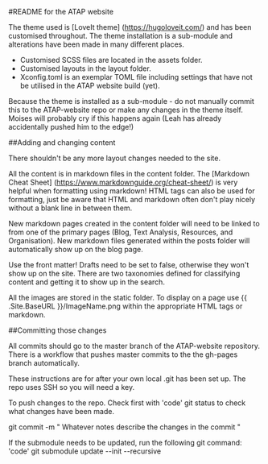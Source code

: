 #README for the ATAP website

The theme used is [LoveIt theme] (https://hugoloveit.com/) and has been customised throughout. The theme installation is a sub-module and alterations have been made in many different places.

- Customised SCSS files are located in the assets folder.
- Customised layouts in the layout folder.
- Xconfig.toml is an exemplar TOML file including settings that have not be utilised in the ATAP website build (yet).

Because the theme is installed as a sub-module - do not manually commit this to the ATAP-website repo or make any changes in the theme itself. Moises will probably cry if this happens again (Leah has already accidentally pushed him to the edge!)

##Adding and changing content

There shouldn't be any more layout changes needed to the site. 

All the content is in markdown files in the content folder. The
[Markdown Cheat Sheet] (https://www.markdownguide.org/cheat-sheet/) is very helpful when formatting using markdown! HTML tags can also be used for formatting, just be aware that HTML and markdown often don't play nicely without a blank line in between them.

New markdown pages created in the content folder will need to be linked to from one of the primary pages (Blog, Text Analysis, Resources, and Organisation). New markdown files generated within the posts folder will automatically show up on the blog page.

Use the front matter! Drafts need to be set to false, otherwise they won't show up on the site. There are two taxonomies defined for classifying content and getting it to show up in the search. 

All the images are stored in the static folder. To display on a page use
{{ .Site.BaseURL }}/ImageName.png within the appropriate HTML tags or markdown.

##Committing those changes

All commits should go to the master branch of the ATAP-website repository. There is a workflow that pushes master commits to the the gh-pages branch automatically.

These instructions are for after your own local .git has been set up. The repo uses SSH so you will need a key.

To push changes to the repo. Check first with 'code' git status 
to check what changes have been made.

git commit -m " Whatever notes describe the changes in the commit "

If the submodule needs to be updated, run the following git command:
'code' git submodule update --init --recursive


